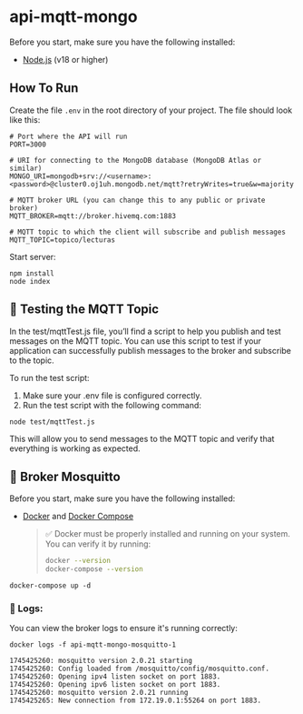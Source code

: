 # api-mqtt-mongo

Before you start, make sure you have the following installed:

- [Node.js](https://nodejs.org/) (v18 or higher)


## How To Run
Create the file `.env` in the root directory of your project. The file should look like this:
```
# Port where the API will run
PORT=3000

# URI for connecting to the MongoDB database (MongoDB Atlas or similar)
MONGO_URI=mongodb+srv://<username>:<password>@cluster0.oj1uh.mongodb.net/mqtt?retryWrites=true&w=majority

# MQTT broker URL (you can change this to any public or private broker)
MQTT_BROKER=mqtt://broker.hivemq.com:1883

# MQTT topic to which the client will subscribe and publish messages
MQTT_TOPIC=topico/lecturas
```

Start server:
```
npm install
node index
```

## 📝 Testing the MQTT Topic
In the test/mqttTest.js file, you’ll find a script to help you publish and test messages on the MQTT topic. You can use this script to test if your application can successfully publish messages to the broker and subscribe to the topic.

To run the test script:
1. Make sure your .env file is configured correctly.
2. Run the test script with the following command:

```
node test/mqttTest.js
```

This will allow you to send messages to the MQTT topic and verify that everything is working as expected.



## 🦟 Broker Mosquitto

Before you start, make sure you have the following installed:

- [Docker](https://www.docker.com/) and [Docker Compose](https://docs.docker.com/compose/)  
  > ✅ Docker must be properly installed and running on your system.  
  > You can verify it by running:  
  > ```bash
  > docker --version
  > docker-compose --version
  > ```

```
docker-compose up -d
```

### 📜 Logs:
You can view the broker logs to ensure it's running correctly:
```
docker logs -f api-mqtt-mongo-mosquitto-1
```


```
1745425260: mosquitto version 2.0.21 starting
1745425260: Config loaded from /mosquitto/config/mosquitto.conf.
1745425260: Opening ipv4 listen socket on port 1883.
1745425260: Opening ipv6 listen socket on port 1883.
1745425260: mosquitto version 2.0.21 running
1745425265: New connection from 172.19.0.1:55264 on port 1883.
```

